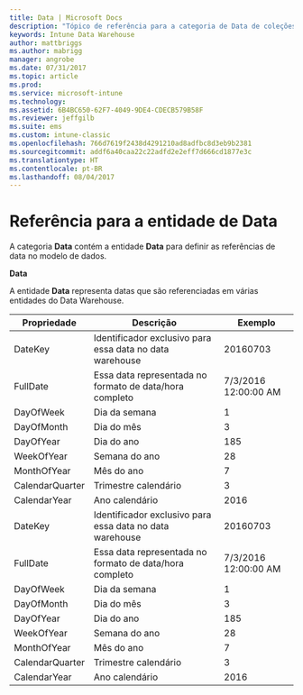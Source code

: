 ```yaml
---
title: Data | Microsoft Docs
description: "Tópico de referência para a categoria de Data de coleções de entidade na API Intune Data Warehouse."
keywords: Intune Data Warehouse
author: mattbriggs
ms.author: mabrigg
manager: angrobe
ms.date: 07/31/2017
ms.topic: article
ms.prod: 
ms.service: microsoft-intune
ms.technology: 
ms.assetid: 6B4BC650-62F7-4049-9DE4-CDECB579B58F
ms.reviewer: jeffgilb
ms.suite: ems
ms.custom: intune-classic
ms.openlocfilehash: 766d7619f2438d4291210ad8adfbc8d3eb9b2381
ms.sourcegitcommit: addf6a40caa22c22adfd2e2eff7d666cd1877e3c
ms.translationtype: HT
ms.contentlocale: pt-BR
ms.lasthandoff: 08/04/2017
---
```

# <a name="reference-for-date-entity"></a>Referência para a entidade de Data

A categoria **Data** contém a entidade **Data** para definir as referências de data no modelo de dados.

**Data**

A entidade **Data** representa datas que são referenciadas em várias entidades do Data Warehouse.

| Propriedade  | Descrição | Exemplo |
|---------|------------|--------|
| DateKey |Identificador exclusivo para essa data no data warehouse | 20160703 |
| FullDate |Essa data representada no formato de data/hora completo | 7/3/2016 12:00:00 AM |
| DayOfWeek |Dia da semana |1 |
| DayOfMonth |Dia do mês |3 |
| DayOfYear |Dia do ano |185 |
| WeekOfYear |Semana do ano |28 |
| MonthOfYear |Mês do ano |7 |
| CalendarQuarter |Trimestre calendário |3 |
| CalendarYear |Ano calendário |2016 |
| DateKey |Identificador exclusivo para essa data no data warehouse |20160703 |
| FullDate |Essa data representada no formato de data/hora completo | 7/3/2016 12:00:00 AM |
| DayOfWeek |Dia da semana |1 |
| DayOfMonth |Dia do mês |3 |
| DayOfYear |Dia do ano |185 |
| WeekOfYear |Semana do ano |28 |
| MonthOfYear |Mês do ano |7 |
| CalendarQuarter |Trimestre calendário |3 |
| CalendarYear |Ano calendário |2016 |
